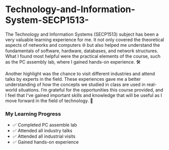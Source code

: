 # Technology-and-Information-System-SECP1513-

The Technology and Information Systems (SECP1513) subject has been a very valuable learning experience for me. It not only covered the theoretical aspects of networks and computers 🌐 but also helped me understand the fundamentals of software, hardware, databases, and network structures. What I found most helpful were the practical elements of the course, such as the PC assembly lab, where I gained hands-on experience. 🛠

Another highlight was the chance to visit different industries and attend talks by experts in the field. These experiences gave me a better understanding of how the concepts we studied in class are used in real-world situations. I’m grateful for the opportunities this course provided, and I feel that I’ve gained important skills and knowledge that will be useful as I move forward in the field of technology. 🚀

### My Learning Progress
- ✅ Completed PC assemble lab
- ✅ Attended all industry talks
- ✅ Attended all industrial visits
- ✅ Gained hands-on experience
